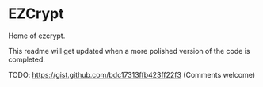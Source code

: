 EZCrypt
=======

Home of ezcrypt.

This readme will get updated when a more polished version of the code is completed.


TODO: https://gist.github.com/bdc17313ffb423ff22f3 (Comments welcome)